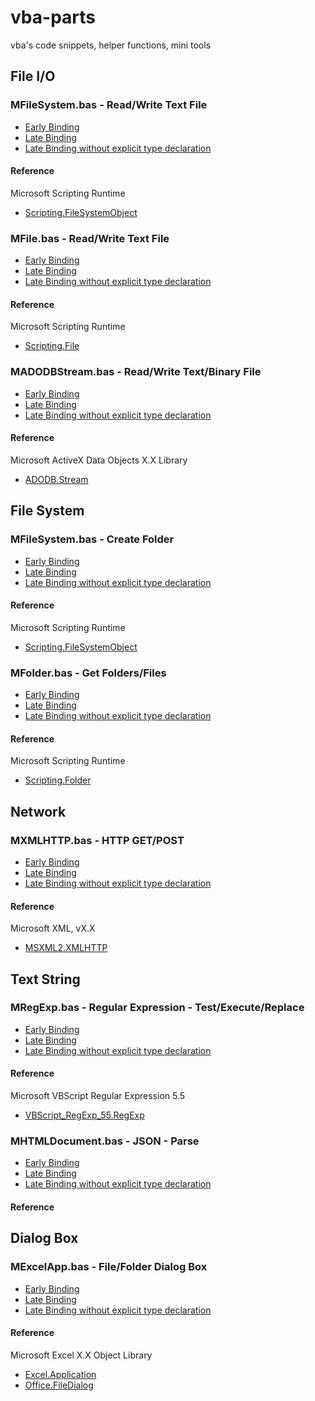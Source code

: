 # vba-parts

vba's code snippets, helper functions, mini tools

## File I/O

### MFileSystem.bas - Read/Write Text File

- [Early Binding](vba1/MFileSystem.bas)
- [Late Binding](vba2/MFileSystem.bas)
- [Late Binding without explicit type declaration](vba3/MFileSystem.bas)

#### Reference

Microsoft Scripting Runtime
- [Scripting.FileSystemObject](https://docs.microsoft.com/en-us/office/vba/Language/Reference/User-Interface-Help/filesystemobject-object)

### MFile.bas - Read/Write Text File

- [Early Binding](vba1/MFile.bas)
- [Late Binding](vba2/MFile.bas)
- [Late Binding without explicit type declaration](vba3/MFile.bas)

#### Reference

Microsoft Scripting Runtime
- [Scripting.File](https://docs.microsoft.com/en-us/office/vba/language/reference/user-interface-help/file-object)

### MADODBStream.bas - Read/Write Text/Binary File

- [Early Binding](vba1/MADODBStream.bas)
- [Late Binding](vba2/MADODBStream.bas)
- [Late Binding without explicit type declaration](vba3/MADODBStream.bas)

#### Reference

Microsoft ActiveX Data Objects X.X Library
- [ADODB.Stream](https://docs.microsoft.com/en-us/office/client-developer/access/desktop-database-reference/stream-object-ado)

## File System

### MFileSystem.bas - Create Folder

- [Early Binding](vba1/MFileSystem.bas)
- [Late Binding](vba2/MFileSystem.bas)
- [Late Binding without explicit type declaration](vba3/MFileSystem.bas)

#### Reference

Microsoft Scripting Runtime
- [Scripting.FileSystemObject](https://docs.microsoft.com/en-us/office/vba/Language/Reference/User-Interface-Help/filesystemobject-object)

### MFolder.bas - Get Folders/Files

- [Early Binding](vba1/MFolder.bas)
- [Late Binding](vba2/MFolder.bas)
- [Late Binding without explicit type declaration](vba3/MFolder.bas)

#### Reference

Microsoft Scripting Runtime
- [Scripting.Folder](https://docs.microsoft.com/en-us/office/vba/language/reference/user-interface-help/folder-object)

## Network

### MXMLHTTP.bas - HTTP GET/POST

- [Early Binding](vba1/MXMLHTTP.bas)
- [Late Binding](vba2/MXMLHTTP.bas)
- [Late Binding without explicit type declaration](vba3/MXMLHTTP.bas)

#### Reference

Microsoft XML, vX.X
- [MSXML2.XMLHTTP](https://docs.microsoft.com/en-us/previous-versions/windows/desktop/ms759148(v=vs.85))

## Text String

### MRegExp.bas - Regular Expression - Test/Execute/Replace

- [Early Binding](vba1/MRegExp.bas)
- [Late Binding](vba2/MRegExp.bas)
- [Late Binding without explicit type declaration](vba3/MRegExp.bas)

#### Reference

Microsoft VBScript Regular Expression 5.5
- [VBScript_RegExp_55.RegExp](https://docs.microsoft.com/en-us/previous-versions/windows/internet-explorer/ie-developer/scripting-articles/6wzad2b2(v=vs.84))

### MHTMLDocument.bas - JSON - Parse

- [Early Binding](vba1/MHTMLDocument.bas)
- [Late Binding](vba2/MHTMLDocument.bas)
- [Late Binding without explicit type declaration](vba3/MHTMLDocument.bas)

#### Reference



## Dialog Box

### MExcelApp.bas - File/Folder Dialog Box

- [Early Binding](vba1/MExcelApp.bas)
- [Late Binding](vba2/MExcelApp.bas)
- [Late Binding without explicit type declaration](vba3/MExcelApp.bas)

#### Reference

Microsoft Excel X.X Object Library
- [Excel.Application](https://docs.microsoft.com/en-us/office/vba/api/excel.application(object))
- [Office.FileDialog](https://docs.microsoft.com/en-us/office/vba/api/office.filedialog)

